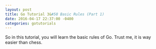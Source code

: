 ```yaml
---
layout: post
title: Go Tutorial 3&#58 Basic Rules (Part 1)
date: 2016-04-17 22:37:00 -0400
categories: gotutorials
---
```


So in this tutorial, you will learn the basic rules of Go. Trust me, it is way easier than chess. 
